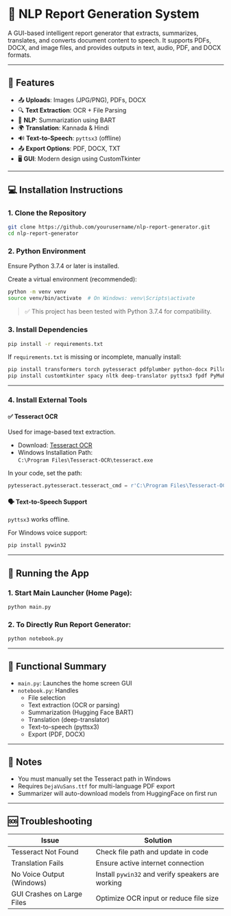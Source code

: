 # 🧠 NLP Report Generation System

A GUI-based intelligent report generator that extracts, summarizes, translates, and converts document content to speech. It supports PDFs, DOCX, and image files, and provides outputs in text, audio, PDF, and DOCX formats.

---

## 🚀 Features

- 📤 **Uploads**: Images (JPG/PNG), PDFs, DOCX  
- 🔍 **Text Extraction**: OCR + File Parsing  
- 🧠 **NLP**: Summarization using BART  
- 🌍 **Translation**: Kannada & Hindi  
- 🔊 **Text-to-Speech**: `pyttsx3` (offline)  
- 📤 **Export Options**: PDF, DOCX, TXT  
- 🖥️ **GUI**: Modern design using CustomTkinter  

---

## 💻 Installation Instructions

### 1. Clone the Repository

```bash
git clone https://github.com/yourusername/nlp-report-generator.git
cd nlp-report-generator
```

### 2. Python Environment

Ensure Python 3.7.4 or later is installed.

Create a virtual environment (recommended):

```bash
python -m venv venv
source venv/bin/activate  # On Windows: venv\Scripts\activate
```

> ✅ This project has been tested with Python 3.7.4 for compatibility.

### 3. Install Dependencies

```bash
pip install -r requirements.txt
```

If `requirements.txt` is missing or incomplete, manually install:

```bash
pip install transformers torch pytesseract pdfplumber python-docx Pillow tk
pip install customtkinter spacy nltk deep-translator pyttsx3 fpdf PyMuPDF
```

---

### 4. Install External Tools

#### ✅ Tesseract OCR

Used for image-based text extraction.

- Download: [Tesseract OCR](https://github.com/tesseract-ocr/tesseract)
- Windows Installation Path:  
  `C:\Program Files\Tesseract-OCR\tesseract.exe`

In your code, set the path:

```python
pytesseract.pytesseract.tesseract_cmd = r'C:\Program Files\Tesseract-OCR\tesseract.exe'
```

#### 🗣 Text-to-Speech Support

`pyttsx3` works offline.

For Windows voice support:

```bash
pip install pywin32
```

---

## 🔧 Running the App

### 1. Start Main Launcher (Home Page):

```bash
python main.py
```

### 2. To Directly Run Report Generator:

```bash
python notebook.py
```

---

## 📝 Functional Summary

- `main.py`: Launches the home screen GUI
- `notebook.py`: Handles
  - File selection
  - Text extraction (OCR or parsing)
  - Summarization (Hugging Face BART)
  - Translation (deep-translator)
  - Text-to-speech (pyttsx3)
  - Export (PDF, DOCX)

---

## 📌 Notes

- You must manually set the Tesseract path in Windows
- Requires `DejaVuSans.ttf` for multi-language PDF export
- Summarizer will auto-download models from HuggingFace on first run

---

## 🆘 Troubleshooting

| Issue                     | Solution                                                  |
|--------------------------|-----------------------------------------------------------|
| Tesseract Not Found      | Check file path and update in code                        |
| Translation Fails        | Ensure active internet connection                         |
| No Voice Output (Windows)| Install `pywin32` and verify speakers are working         |
| GUI Crashes on Large Files| Optimize OCR input or reduce file size                   |